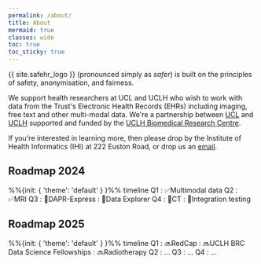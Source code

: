 ```yaml
---
permalink: /about/
title: About
mermaid: true
classes: wide
toc: true
toc_sticky: true
---
```


{{ site.safehr_logo }} (pronounced simply as *safer*) is built on the principles of safety, anonymisation, and fairness.

We support health researchers at UCL and UCLH who wish to work with data from the Trust's Electronic Health Records (EHRs) including imaging, free text and other multi-modal data. We're a partnership between [UCL](https://www.ucl.ac.uk) and [UCLH](https://www.uclh.nhs.uk) supported and funded by the [UCLH Biomedical Research Centre](https://www.uclhospitals.brc.nihr.ac.uk).

If you're interested in learning more, then please drop by the Institute of Health Informatics (IHI) at 222 Euston Road, or drop us an [email](mailto:uclh.criu@nhs.net).

<!-- Switch to Mermaid Gantt? -->
## Roadmap 2024

<div class="mermaid">
%%{init: { 'theme': 'default' } }%%
timeline
    Q1                  : ✅Multimodal data
    Q2                  : ✅MRI
    Q3                  : 🚧DAPR-Express
                        : 🚧Data Explorer
    Q4                  : 🚧CT
                        : 🚧Integration testing

</div>

## Roadmap 2025

<div class="mermaid">
%%{init: { 'theme': 'default' } }%%
timeline
    Q1                  : 🔜RedCap
                        : 🔜UCLH BRC Data Science Fellowships
                        : 🔜Radiotherapy
    Q2                  : ...
    Q3                  : ...
    Q4                  : ...


</div>
